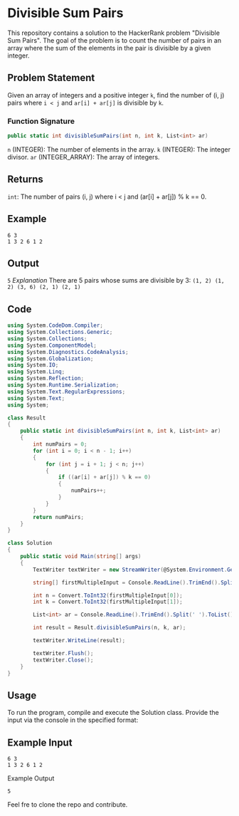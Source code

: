 # Divisible Sum Pairs

This repository contains a solution to the HackerRank problem "Divisible Sum Pairs". The goal of the problem is to count the number of pairs in an array where the sum of the elements in the pair is divisible by a given integer.

## Problem Statement

Given an array of integers and a positive integer `k`, find the number of (i, j) pairs where `i < j` and `ar[i] + ar[j]` is divisible by `k`.

### Function Signature

```csharp
public static int divisibleSumPairs(int n, int k, List<int> ar)
```
`n` (INTEGER): The number of elements in the array.
`k` (INTEGER): The integer divisor.
`ar` (INTEGER_ARRAY): The array of integers.
## Returns
`int`: The number of pairs (i, j) where i < j and (ar[i] + ar[j]) % k == 0.
## Example
```
6 3
1 3 2 6 1 2
```
## Output
`5`
*Explanation*
There are 5 pairs whose sums are divisible by 3:
`(1, 2)
(1, 2)
(3, 6)
(2, 1)
(2, 1)`
## Code
``` csharp
using System.CodeDom.Compiler;
using System.Collections.Generic;
using System.Collections;
using System.ComponentModel;
using System.Diagnostics.CodeAnalysis;
using System.Globalization;
using System.IO;
using System.Linq;
using System.Reflection;
using System.Runtime.Serialization;
using System.Text.RegularExpressions;
using System.Text;
using System;

class Result
{
    public static int divisibleSumPairs(int n, int k, List<int> ar)
    {
        int numPairs = 0;
        for (int i = 0; i < n - 1; i++)
        {
            for (int j = i + 1; j < n; j++)
            {
                if ((ar[i] + ar[j]) % k == 0)
                {
                    numPairs++;
                }
            }
        }
        return numPairs;
    }
}

class Solution
{
    public static void Main(string[] args)
    {
        TextWriter textWriter = new StreamWriter(@System.Environment.GetEnvironmentVariable("OUTPUT_PATH"), true);

        string[] firstMultipleInput = Console.ReadLine().TrimEnd().Split(' ');

        int n = Convert.ToInt32(firstMultipleInput[0]);
        int k = Convert.ToInt32(firstMultipleInput[1]);

        List<int> ar = Console.ReadLine().TrimEnd().Split(' ').ToList().Select(arTemp => Convert.ToInt32(arTemp)).ToList();

        int result = Result.divisibleSumPairs(n, k, ar);

        textWriter.WriteLine(result);

        textWriter.Flush();
        textWriter.Close();
    }
}
```
## Usage
To run the program, compile and execute the Solution class. Provide the input via the console in the specified format:
## Example Input
```
6 3
1 3 2 6 1 2
```
Example Output
```
5
```

Feel fre to clone the repo and contribute.

